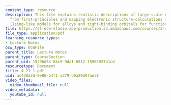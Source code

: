 ```yaml
---
content_type: resource
description: This file explains realistic descriptions of large-scale nanostructures
  from first-principles and mapping electronic structure-calculations into model Hamiltonians
  (Ising-like models for alloys and tight-binding orbitals for functionalized nanotubes).
file: https://ol-ocw-studio-app-production.s3.amazonaws.com/courses/3-320-atomistic-computer-modeling-of-materials-sma-5107-spring-2005/ac438d3d9e86b4f1a379b9a20d07aea8_4_21_1.pdf
file_type: application/pdf
learning_resource_types:
- Lecture Notes
ocw_type: OCWFile
parent_title: Lecture Notes
parent_type: CourseSection
parent_uid: 15296d54-84c9-9da1-6512-15965923b1cd
resourcetype: Document
title: 4_21_1.pdf
uid: ac438d3d-9e86-b4f1-a379-b9a20d07aea8
video_files:
  video_thumbnail_file: null
video_metadata:
  youtube_id: null
---
```

